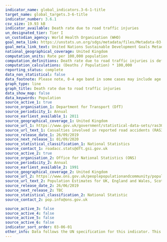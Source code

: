 ```yaml
---
indicator_name: global_indicators.3-6-1-title
target_name: global_targets.3-6-title
indicator_number: 3.6.1
csv_size: 19.93 kB
indicator_available: Death rate due to road traffic injuries
un_designated_tier: Tier I
un_custodian_agency: World Health Organisation (WHO)
goal_meta_link: https://unstats.un.org/sdgs/metadata/files/Metadata-03-06-01.pdf
goal_meta_link_text: United Nations Sustainable Development Goals Metadata (PDF 213 KB)
national_geographical_coverage: United Kingdom
computation_units: Rate per 100,000 population
computation_definitions: Death rate due to road traffic injuries is defined as the number of road traffic fatal injury deaths per 100,000 population.
computation_calculations: (Deaths / Population) * 100,000
reporting_status: complete
data_non_statistical: false
data_footnote: Please note, 0-4 age band in some cases may include age 0 which was coded where the age of the casualty was not reported.
graph_type: line
graph_title: Death rate due to road traffic injuries
data_show_map: false
data_keywords: Population
source_active_1: true
source_organisation_1: Department for Transport (DfT)
source_periodicity_1: Annual
source_earliest_available_1: 2011
source_geographical_coverage_1: United Kingdom
source_url_1: https://www.gov.uk/government/statistical-data-sets/ras30-reported-casualties-in-road-accidents.
source_url_text_1: Casualties involved in reported road accidents (RAS30)
source_release_date_1: 26/09/2019
source_next_release_1: 01/09/2020
source_statistical_classification_1: National Statistics
source_contact_1: roadacc.stats@dft.gsi.gov.uk
source_active_2: true
source_organisation_2: Office for National Statistics (ONS)
source_periodicity_2: Annual
source_earliest_available_2: 1991
source_geographical_coverage_2: United Kingdom
source_url_2: https://www.ons.gov.uk/peoplepopulationandcommunity/populationandmigration/populationestimates/datasets/populationestimatesforukenglandandwalesscotlandandnorthernireland
source_url_text_2: Population Estimates for UK, England and Wales, Scotland and Northern Ireland
source_release_date_2: 26/06/2019
source_next_release_2: TBC
source_statistical_classification_2: National Statistic
source_contact_2: pop.info@ons.gov.uk 

source_active_3: false
source_active_4: false
source_active_5: false
source_active_6: false
indicator_sort_order: 03-06-01
other_info: Data follows the UN specification for this indicator. This indicator has been identified in collaboration with topic experts.
---
```

